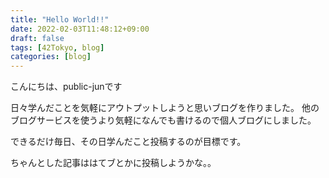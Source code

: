 ```yaml
---
title: "Hello World!!"
date: 2022-02-03T11:48:12+09:00
draft: false
tags: [42Tokyo, blog]
categories: [blog]
---
```


こんにちは、public-junです


日々学んだことを気軽にアウトプットしようと思いブログを作りました。
他のブログサービスを使うより気軽になんでも書けるので個人ブログにしました。

できるだけ毎日、その日学んだこと投稿するのが目標です。



ちゃんとした記事ははてブとかに投稿しようかな。。
